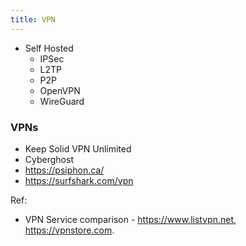 ```yaml
---
title: VPN
---
```



- Self Hosted
  - IPSec
  - L2TP
  - P2P
  - OpenVPN
  - WireGuard

### VPNs

- Keep Solid VPN Unlimited
- Cyberghost
- https://psiphon.ca/
- https://surfshark.com/vpn

Ref: 
- VPN Service comparison - https://www.listvpn.net, https://vpnstore.com.
 